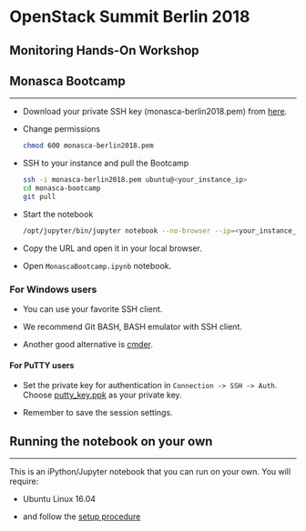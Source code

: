 # OpenStack Summit Berlin 2018

## Monitoring Hands-On Workshop

## Monasca Bootcamp

---

* Download your private SSH key (monasca-berlin2018.pem) from
  [here](https://chaconpiza.com/monasca-berlin2018.pem).

* Change permissions

    ```bash
    chmod 600 monasca-berlin2018.pem
    ```

* SSH to your instance and pull the Bootcamp

    ```bash
    ssh -i monasca-berlin2018.pem ubuntu@<your_instance_ip>
    cd monasca-bootcamp
    git pull
   ```

* Start the notebook

    ```bash
    /opt/jupyter/bin/jupyter notebook --no-browser --ip=<your_instance_ip>  --port=8889 --notebook-dir .
   ```

* Copy the URL and open it in your local browser.

* Open `MonascaBootcamp.ipynb` notebook.

### For Windows users

* You can use your favorite SSH client.

* We recommend Git BASH, BASH emulator with SSH client.

* Another good alternative is [cmder](http://cmder.net/).

#### For PuTTY users

* Set the private key for authentication in `Connection -> SSH -> Auth`.
  Choose [putty_key.ppk](https://chaconpiza.com/putty_key.ppk) as your private key.

* Remember to save the session settings.

## Running the notebook on your own

---

This is an iPython/Jupyter notebook that you can run on your own.
You will require:

* Ubuntu Linux 16.04

* and follow the [setup procedure](/setup/README.md)
